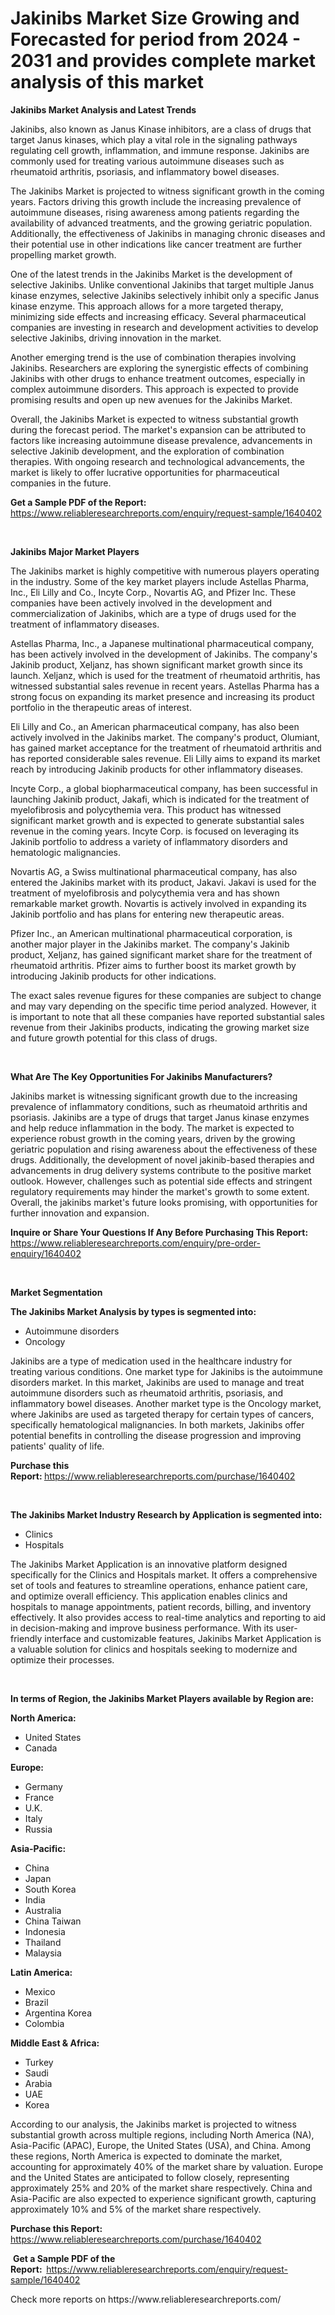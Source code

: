 <p><h1>Jakinibs Market Size Growing and Forecasted for period from 2024 - 2031 and provides complete market analysis of this market</h1></p><p><strong>Jakinibs Market Analysis and Latest Trends</strong></p>
<p><p>Jakinibs, also known as Janus Kinase inhibitors, are a class of drugs that target Janus kinases, which play a vital role in the signaling pathways regulating cell growth, inflammation, and immune response. Jakinibs are commonly used for treating various autoimmune diseases such as rheumatoid arthritis, psoriasis, and inflammatory bowel diseases.</p><p>The Jakinibs Market is projected to witness significant growth in the coming years. Factors driving this growth include the increasing prevalence of autoimmune diseases, rising awareness among patients regarding the availability of advanced treatments, and the growing geriatric population. Additionally, the effectiveness of Jakinibs in managing chronic diseases and their potential use in other indications like cancer treatment are further propelling market growth.</p><p>One of the latest trends in the Jakinibs Market is the development of selective Jakinibs. Unlike conventional Jakinibs that target multiple Janus kinase enzymes, selective Jakinibs selectively inhibit only a specific Janus kinase enzyme. This approach allows for a more targeted therapy, minimizing side effects and increasing efficacy. Several pharmaceutical companies are investing in research and development activities to develop selective Jakinibs, driving innovation in the market.</p><p>Another emerging trend is the use of combination therapies involving Jakinibs. Researchers are exploring the synergistic effects of combining Jakinibs with other drugs to enhance treatment outcomes, especially in complex autoimmune disorders. This approach is expected to provide promising results and open up new avenues for the Jakinibs Market.</p><p>Overall, the Jakinibs Market is expected to witness substantial growth during the forecast period. The market's expansion can be attributed to factors like increasing autoimmune disease prevalence, advancements in selective Jakinib development, and the exploration of combination therapies. With ongoing research and technological advancements, the market is likely to offer lucrative opportunities for pharmaceutical companies in the future.</p></p>
<p><strong>Get a Sample PDF of the Report:&nbsp;</strong> <a href="https://www.reliableresearchreports.com/enquiry/request-sample/1640402">https://www.reliableresearchreports.com/enquiry/request-sample/1640402</a></p>
<p>&nbsp;</p>
<p><strong>Jakinibs Major Market Players</strong></p>
<p><p>The Jakinibs market is highly competitive with numerous players operating in the industry. Some of the key market players include Astellas Pharma, Inc., Eli Lilly and Co., Incyte Corp., Novartis AG, and Pfizer Inc. These companies have been actively involved in the development and commercialization of Jakinibs, which are a type of drugs used for the treatment of inflammatory diseases.</p><p>Astellas Pharma, Inc., a Japanese multinational pharmaceutical company, has been actively involved in the development of Jakinibs. The company's Jakinib product, Xeljanz, has shown significant market growth since its launch. Xeljanz, which is used for the treatment of rheumatoid arthritis, has witnessed substantial sales revenue in recent years. Astellas Pharma has a strong focus on expanding its market presence and increasing its product portfolio in the therapeutic areas of interest.</p><p>Eli Lilly and Co., an American pharmaceutical company, has also been actively involved in the Jakinibs market. The company's product, Olumiant, has gained market acceptance for the treatment of rheumatoid arthritis and has reported considerable sales revenue. Eli Lilly aims to expand its market reach by introducing Jakinib products for other inflammatory diseases.</p><p>Incyte Corp., a global biopharmaceutical company, has been successful in launching Jakinib product, Jakafi, which is indicated for the treatment of myelofibrosis and polycythemia vera. This product has witnessed significant market growth and is expected to generate substantial sales revenue in the coming years. Incyte Corp. is focused on leveraging its Jakinib portfolio to address a variety of inflammatory disorders and hematologic malignancies.</p><p>Novartis AG, a Swiss multinational pharmaceutical company, has also entered the Jakinibs market with its product, Jakavi. Jakavi is used for the treatment of myelofibrosis and polycythemia vera and has shown remarkable market growth. Novartis is actively involved in expanding its Jakinib portfolio and has plans for entering new therapeutic areas.</p><p>Pfizer Inc., an American multinational pharmaceutical corporation, is another major player in the Jakinibs market. The company's Jakinib product, Xeljanz, has gained significant market share for the treatment of rheumatoid arthritis. Pfizer aims to further boost its market growth by introducing Jakinib products for other indications.</p><p>The exact sales revenue figures for these companies are subject to change and may vary depending on the specific time period analyzed. However, it is important to note that all these companies have reported substantial sales revenue from their Jakinibs products, indicating the growing market size and future growth potential for this class of drugs.</p></p>
<p>&nbsp;</p>
<p><strong>What Are The Key Opportunities For Jakinibs Manufacturers?</strong></p>
<p><p>Jakinibs market is witnessing significant growth due to the increasing prevalence of inflammatory conditions, such as rheumatoid arthritis and psoriasis. Jakinibs are a type of drugs that target Janus kinase enzymes and help reduce inflammation in the body. The market is expected to experience robust growth in the coming years, driven by the growing geriatric population and rising awareness about the effectiveness of these drugs. Additionally, the development of novel jakinib-based therapies and advancements in drug delivery systems contribute to the positive market outlook. However, challenges such as potential side effects and stringent regulatory requirements may hinder the market's growth to some extent. Overall, the jakinibs market's future looks promising, with opportunities for further innovation and expansion.</p></p>
<p><strong>Inquire or Share Your Questions If Any Before Purchasing This Report:</strong> <a href="https://www.reliableresearchreports.com/enquiry/pre-order-enquiry/1640402">https://www.reliableresearchreports.com/enquiry/pre-order-enquiry/1640402</a></p>
<p>&nbsp;</p>
<p><strong>Market Segmentation</strong></p>
<p><strong>The Jakinibs Market Analysis by types is segmented into:</strong></p>
<p><ul><li>Autoimmune disorders</li><li>Oncology</li></ul></p>
<p><p>Jakinibs are a type of medication used in the healthcare industry for treating various conditions. One market type for Jakinibs is the autoimmune disorders market. In this market, Jakinibs are used to manage and treat autoimmune disorders such as rheumatoid arthritis, psoriasis, and inflammatory bowel diseases. Another market type is the Oncology market, where Jakinibs are used as targeted therapy for certain types of cancers, specifically hematological malignancies. In both markets, Jakinibs offer potential benefits in controlling the disease progression and improving patients' quality of life.</p></p>
<p><strong>Purchase this Report:&nbsp;</strong><a href="https://www.reliableresearchreports.com/purchase/1640402">https://www.reliableresearchreports.com/purchase/1640402</a></p>
<p>&nbsp;</p>
<p><strong>The Jakinibs Market Industry Research by Application is segmented into:</strong></p>
<p><ul><li>Clinics</li><li>Hospitals</li></ul></p>
<p><p>The Jakinibs Market Application is an innovative platform designed specifically for the Clinics and Hospitals market. It offers a comprehensive set of tools and features to streamline operations, enhance patient care, and optimize overall efficiency. This application enables clinics and hospitals to manage appointments, patient records, billing, and inventory effectively. It also provides access to real-time analytics and reporting to aid in decision-making and improve business performance. With its user-friendly interface and customizable features, Jakinibs Market Application is a valuable solution for clinics and hospitals seeking to modernize and optimize their processes.</p></p>
<p>&nbsp;</p>
<p><strong>In terms of Region, the Jakinibs Market Players available by Region are:</strong></p>
<p>
    <p> <strong> North America: </strong>
        <ul>
            <li>United States</li>
            <li>Canada</li>
        </ul>
        </p> 
    <p> <strong> Europe: </strong>
        <ul>
            <li>Germany</li>
            <li>France</li>
            <li>U.K.</li>
            <li>Italy</li>
            <li>Russia</li>
        </ul>
        </p> 
    <p> <strong> Asia-Pacific: </strong>
        <ul>
            <li>China</li>
            <li>Japan</li>
            <li>South Korea</li>
            <li>India</li>
            <li>Australia</li>
            <li>China Taiwan</li>
            <li>Indonesia</li>
            <li>Thailand</li>
            <li>Malaysia</li>
        </ul>
        </p> 
    <p> <strong> Latin America: </strong>
        <ul>
            <li>Mexico</li>
            <li>Brazil</li>
            <li>Argentina Korea</li>
            <li>Colombia</li>
        </ul>
        </p> 
    <p> <strong> Middle East & Africa: </strong>
        <ul>
            <li>Turkey</li>
            <li>Saudi</li>
            <li>Arabia</li>
            <li>UAE</li>
            <li>Korea</li>
        </ul>
    </p>
    </p>
<p><p>According to our analysis, the Jakinibs market is projected to witness substantial growth across multiple regions, including North America (NA), Asia-Pacific (APAC), Europe, the United States (USA), and China. Among these regions, North America is expected to dominate the market, accounting for approximately 40% of the market share by valuation. Europe and the United States are anticipated to follow closely, representing approximately 25% and 20% of the market share respectively. China and Asia-Pacific are also expected to experience significant growth, capturing approximately 10% and 5% of the market share respectively.</p></p>
<p><strong>Purchase this Report: </strong><a href="https://www.reliableresearchreports.com/purchase/1640402">https://www.reliableresearchreports.com/purchase/1640402</a></p>
<p>&nbsp;<strong>Get a Sample PDF of the Report:&nbsp;&nbsp;</strong><a href="https://www.reliableresearchreports.com/enquiry/request-sample/1640402">https://www.reliableresearchreports.com/enquiry/request-sample/1640402</a></p>
<p><strong></strong></p>
<p>Check more reports on https://www.reliableresearchreports.com/</p>